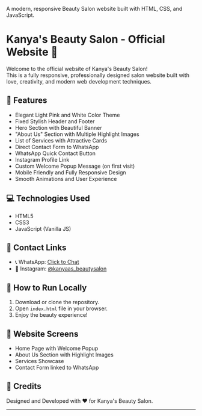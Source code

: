 A modern, responsive Beauty Salon website built with HTML, CSS, and JavaScript. 
# Kanya's Beauty Salon - Official Website 💖

Welcome to the official website of Kanya's Beauty Salon!  
This is a fully responsive, professionally designed salon website built with love, creativity, and modern web development techniques.

## 🌟 Features

- Elegant Light Pink and White Color Theme
- Fixed Stylish Header and Footer
- Hero Section with Beautiful Banner
- "About Us" Section with Multiple Highlight Images
- List of Services with Attractive Cards
- Direct Contact Form to WhatsApp
- WhatsApp Quick Contact Button
- Instagram Profile Link
- Custom Welcome Popup Message (on first visit)
- Mobile Friendly and Fully Responsive Design
- Smooth Animations and User Experience

## 💻 Technologies Used

- HTML5
- CSS3
- JavaScript (Vanilla JS)

## 📱 Contact Links

- 📞 WhatsApp: [Click to Chat](https://wa.me/909636----)
- 📸 Instagram: [@kanyaas_beautysalon](https://instagram.com/kanyaas_beautysalon)

## 🚀 How to Run Locally

1. Download or clone the repository.
2. Open `index.html` file in your browser.
3. Enjoy the beauty experience!

## 🎨 Website Screens

- Home Page with Welcome Popup
- About Us Section with Highlight Images
- Services Showcase
- Contact Form linked to WhatsApp

## 🙌 Credits

Designed and Developed with ❤️ for Kanya's Beauty Salon.

---
